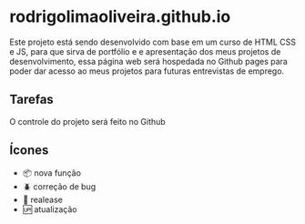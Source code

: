 # rodrigolimaoliveira.github.io

Este projeto está sendo desenvolvido com base em um curso de HTML CSS e JS, para que sirva de portfólio e e apresentação dos meus projetos de desenvolvimento, essa página web será hospedada no Github pages para poder dar acesso ao meus projetos para futuras entrevistas de emprego.

## Tarefas

O controle do projeto será feito no Github

## Ícones

- :package: nova função
- :beetle: correção de bug
- :checkered_flag: realease
- :up: atualização
